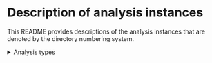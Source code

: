 # Description of analysis instances

This README provides descriptions of the analysis instances that are denoted by the directory numbering system.

<details>
<summary>Analysis types</summary><br/>

* `0001`: {Insert details here regarding dataset used from `data/processed`, analysis software, data normalizations, model variables, model fitting and inference parameters, etc.}

</details>
